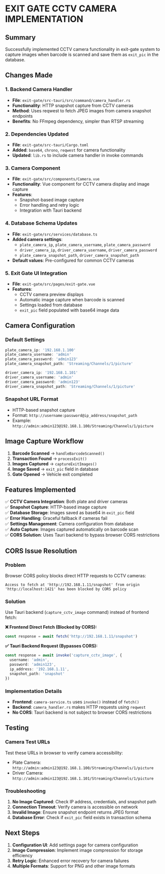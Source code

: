 # EXIT GATE CCTV CAMERA IMPLEMENTATION

## Summary
Successfully implemented CCTV camera functionality in exit-gate system to capture images when barcode is scanned and save them as `exit_pic` in the database.

## Changes Made

### 1. **Backend Camera Handler**
- **File**: `exit-gate/src-tauri/src/command/camera_handler.rs`
- **Functionality**: HTTP snapshot capture from CCTV cameras
- **Method**: Uses reqwest to fetch JPEG images from camera snapshot endpoints
- **Benefits**: No FFmpeg dependency, simpler than RTSP streaming

### 2. **Dependencies Updated**
- **File**: `exit-gate/src-tauri/Cargo.toml`
- **Added**: `base64`, `chrono`, `reqwest` for camera functionality
- **Updated**: `lib.rs` to include camera handler in invoke commands

### 3. **Camera Component**
- **File**: `exit-gate/src/components/Camera.vue`
- **Functionality**: Vue component for CCTV camera display and image capture
- **Features**: 
  - Snapshot-based image capture
  - Error handling and retry logic
  - Integration with Tauri backend

### 4. **Database Schema Updates**
- **File**: `exit-gate/src/services/database.ts`
- **Added camera settings**:
  - `plate_camera_ip`, `plate_camera_username`, `plate_camera_password`
  - `driver_camera_ip`, `driver_camera_username`, `driver_camera_password`
  - `plate_camera_snapshot_path`, `driver_camera_snapshot_path`
- **Default values**: Pre-configured for common CCTV cameras

### 5. **Exit Gate UI Integration**
- **File**: `exit-gate/src/pages/exit-gate.vue`
- **Features**:
  - CCTV camera preview displays
  - Automatic image capture when barcode is scanned
  - Settings loaded from database
  - `exit_pic` field populated with base64 image data

## Camera Configuration

### Default Settings
```typescript
plate_camera_ip: '192.168.1.100'
plate_camera_username: 'admin'
plate_camera_password: 'admin123'
plate_camera_snapshot_path: 'Streaming/Channels/1/picture'

driver_camera_ip: '192.168.1.101'
driver_camera_username: 'admin'
driver_camera_password: 'admin123'
driver_camera_snapshot_path: 'Streaming/Channels/1/picture'
```

### Snapshot URL Format
- HTTP-based snapshot capture
- Format: `http://username:password@ip_address/snapshot_path`
- Example: `http://admin:admin123@192.168.1.100/Streaming/Channels/1/picture`

## Image Capture Workflow

1. **Barcode Scanned** → `handleBarcodeScanned()`
2. **Transaction Found** → `processExit()`
3. **Images Captured** → `captureExitImages()`
4. **Image Saved** → `exit_pic` field in database
5. **Gate Opened** → Vehicle exit completed

## Features Implemented

✅ **CCTV Camera Integration**: Both plate and driver cameras  
✅ **Snapshot Capture**: HTTP-based image capture  
✅ **Database Storage**: Images saved as base64 in `exit_pic` field  
✅ **Error Handling**: Graceful fallback if cameras fail  
✅ **Settings Management**: Camera configuration from database  
✅ **Auto Capture**: Images captured automatically on barcode scan  
✅ **CORS Solution**: Uses Tauri backend to bypass browser CORS restrictions

## CORS Issue Resolution

### Problem
Browser CORS policy blocks direct HTTP requests to CCTV cameras:
```
Access to fetch at 'http://192.168.1.11/snapshot' from origin 'http://localhost:1421' has been blocked by CORS policy
```

### Solution
Use Tauri backend (`capture_cctv_image` command) instead of frontend fetch:

**❌ Frontend Direct Fetch (Blocked by CORS):**
```typescript
const response = await fetch('http://192.168.1.11/snapshot')
```

**✅ Tauri Backend Request (Bypasses CORS):**
```typescript
const response = await invoke('capture_cctv_image', {
  username: 'admin',
  password: 'admin123', 
  ip_address: '192.168.1.11',
  snapshot_path: 'snapshot'
})
```

### Implementation Details
- **Frontend**: `camera-service.ts` uses `invoke()` instead of `fetch()`
- **Backend**: `camera_handler.rs` makes HTTP requests using `reqwest`
- **No CORS**: Tauri backend is not subject to browser CORS restrictions  

## Testing

### Camera Test URLs
Test these URLs in browser to verify camera accessibility:
- Plate Camera: `http://admin:admin123@192.168.1.100/Streaming/Channels/1/picture`
- Driver Camera: `http://admin:admin123@192.168.1.101/Streaming/Channels/1/picture`

### Troubleshooting
1. **No Image Captured**: Check IP address, credentials, and snapshot path
2. **Connection Timeout**: Verify camera is accessible on network
3. **Invalid Image**: Ensure snapshot endpoint returns JPEG format
4. **Database Error**: Check if `exit_pic` field exists in transaction schema

## Next Steps
1. **Configuration UI**: Add settings page for camera configuration
2. **Image Compression**: Implement image compression for storage efficiency
3. **Retry Logic**: Enhanced error recovery for camera failures
4. **Multiple Formats**: Support for PNG and other image formats
